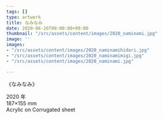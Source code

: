 ```yaml
---
tags: []
type: artwork
title: なみなみ
date: 2020-06-26T00:00:00+09:00
thumbnail: "/src/assets/content/images/2020_naminami.jpg"
image: ''
images:
- "/src/assets/content/images/2020_naminamihidari.jpg"
- "/src/assets/content/images/2020_naminamimigi.jpg"
- "/src/assets/content/images/2020_naminami.jpg"

---
```

《なみなみ》

2020 年  
187×155 mm  
Acrylic on Corrugated sheet